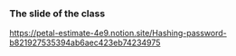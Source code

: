 ### The slide of the class

https://petal-estimate-4e9.notion.site/Hashing-password-b821927535394ab6aec423eb74234975